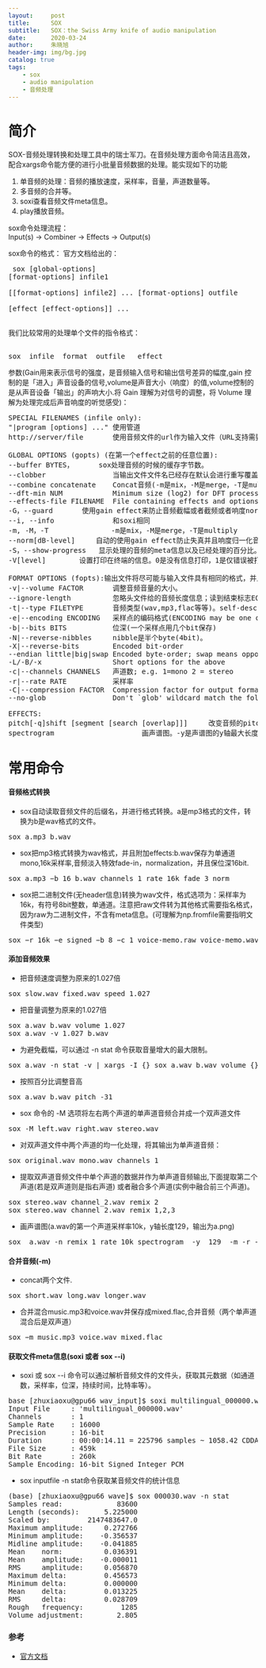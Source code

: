 ```yaml
---
layout:     post
title:      SOX
subtitle:   SOX：the Swiss Army knife of audio manipulation
date:       2020-03-24
author:     朱晓旭
header-img: img/bg.jpg
catalog: true
tags:
    - sox
    - audio manipulation
    - 音频处理  
---
```



# 简介

SOX-音频处理转换和处理工具中的瑞士军刀。在音频处理方面命令简洁且高效，配合xargs命令能方便的进行小批量音频数据的处理。能实现如下的功能   
1.  单音频的处理：音频的播放速度，采样率，音量，声道数量等。
2.  多音频的合并等。
3.  soxi查看音频文件meta信息。
4.  play播放音频。

sox命令处理流程：    
Input(s) -> Combiner -> Effects -> Output(s)

sox命令的格式：
官方文档给出的：<pre>
sox [global-options] [format-options] infile1                     
[[format-options] infile2] ... [format-options] outfile               
[effect [effect-options]] ...       
</pre>
我们比较常用的处理单个文件的指令格式：
<pre> 
sox  infile  format  outfile   effect
</pre>

参数(Gain用来表示信号的强度，是音频输入信号和输出信号差异的幅度,gain 控制的是「进入」声音设备的信号,volume是声音大小（响度）的值,volume控制的是从声音设备「输出」的声响大小.将 Gain 理解为对信号的调整，将 Volume 理解为处理完成后声音响度的听觉感受)：     
<pre>
SPECIAL FILENAMES (infile only):                       
"|program [options] ..." 使用管道             
http://server/file       使用音频文件的url作为输入文件（URL支持需要wget是可用的）             

GLOBAL OPTIONS (gopts) (在第一个effect之前的任意位置):            
--buffer BYTES， 	 sox处理音频的时候的缓存字节数。            
--clobber                当输出文件文件名已经存在默认会进行重写覆盖。            
--combine concatenate    Concat音频(-m是mix，-M是merge，-T是multiply)                
--dft-min NUM            Minimum size (log2) for DFT processing (default 10)              
--effects-file FILENAME  File containing effects and options             
-G，--guard		 使用gain effect来防止音频截幅或者截频或者响度norm时超过限制造成失真。例子sox −G infile −b 16 outfile rate 44100 dither −s              
--i, --info              和soxi相同                    
-m, -M，-T               -m是mix，-M是merge，-T是multiply                   
--norm[dB-level]	 自动的使用gain effect防止失真并且响度归一化音频。                               
-S，--show-progress	 显示处理的音频的meta信息以及已经处理的百分比。                  
-V[level]		 设置打印在终端的信息。0是没有信息打印，1是仅错误被打印，2警告也会被打印，3包括描述信息等都被打印，4所有信息都被打印            

FORMAT OPTIONS (fopts):输出文件将尽可能与输入文件具有相同的格式，并且不会被包括提供输出格式选项在内的各种方式所覆盖。                     
-v|--volume FACTOR       调整音频音量的大小。                              
--ignore-length          忽略头文件给的音频长度信息；读到结束标志EOF为止                        
-t|--type FILETYPE       音频类型(wav,mp3,flac等等)。self-describing格式（如 WAV、FLAC、MP3）的文件包含一个用于描述信号和编码属性的文件头，而raw或headless格式的音频则不包含这些信息。            
-e|--encoding ENCODING   采样点的编码格式(ENCODING may be one of signed-integer,unsigned-integer, floating-point, mu-law, a-law,ima-adpcm, ms-adpcm, gsm-full-rate)                 
-b|--bits BITS           位深(一个采样点用几个bit保存)                   
-N|--reverse-nibbles     nibble是半个byte(4bit)。                       
-X|--reverse-bits        Encoded bit-order                 
--endian little|big|swap Encoded byte-order; swap means opposite to default             
-L/-B/-x                 Short options for the above              
-c|--channels CHANNELS   声道数; e.g. 1=mono 2 = stereo           
-r|--rate RATE           采样率            
-C|--compression FACTOR  Compression factor for output format             
--no-glob                Don't `glob' wildcard match the following filename               

EFFECTS:                        
pitch[-q]shift [segment [search [overlap]]] 	改变音频的pitch音高。                 
spectrogram 					画声谱图。-y是声谱图的y轴最大长度，-m是灰度。比如 -y  129  -m -r            
</pre>




# 常用命令
#### 音频格式转换
- sox自动读取音频文件的后缀名，并进行格式转换。a是mp3格式的文件，转换为b是wav格式的文件。
<pre>
sox a.mp3 b.wav
</pre>

- sox把mp3格式转换为wav格式，并且附加effects:b.wav保存为单通道mono,16k采样率,音频淡入特效fade-in，normalization，并且保位深16bit.
<pre>
sox a.mp3 −b 16 b.wav channels 1 rate 16k fade 3 norm
</pre>

- sox把二进制文件(无header信息)转换为wav文件，格式选项为：采样率为16k，有符号8bit整数，单通道。注意把raw文件转为其他格式需要指名格式，因为raw为二进制文件，不含有meta信息。(可理解为np.fromfile需要指明文件类型)
<pre>
sox −r 16k −e signed −b 8 −c 1 voice-memo.raw voice-memo.wav
</pre>
#### 添加音频效果
- 把音频速度调整为原来的1.027倍
<pre>
sox slow.wav fixed.wav speed 1.027
</pre>

- 把音量调整为原来的1.027倍
<pre>
sox a.wav b.wav volume 1.027
sox a.wav -v 1.027 b.wav
</pre>
- 为避免截幅，可以通过 -n stat 命令获取音量增大的最大限制。
<pre>
sox a.wav -n stat -v | xargs -I {} sox a.wav b.wav volume {}
</pre>
- 按照百分比调整音高
<pre>
sox a.wav b.wav pitch -31
</pre>

-  sox 命令的 -M 选项将左右两个声道的单声道音频合并成一个双声道文件
<pre>
sox -M left.wav right.wav stereo.wav
</pre>

- 对双声道文件中两个声道的均一化处理，将其输出为单声道音频：
<pre>
sox original.wav mono.wav channels 1
</pre>

- 提取双声道音频文件中单个声道的数据并作为单声道音频输出,下面提取第二个声道(若是双声道则是指右声道) 或者融合多个声道(实例中融合前三个声道)。
<pre>
sox stereo.wav channel_2.wav remix 2
sox stereo.wav channel_2.wav remix 1,2,3
</pre>

- 画声谱图(a.wav的第一个声道采样率10k，y轴长度129，输出为a.png)
<pre>
sox  a.wav -n remix 1 rate 10k spectrogram  -y  129  -m -r -o  a.png
</pre>

#### 合并音频(-m)

- concat两个文件.
<pre>
sox short.wav long.wav longer.wav
</pre>

- 合并混合music.mp3和voice.wav并保存成mixed.flac,合并音频（两个单声道混合后是双声道）
<pre>
sox −m music.mp3 voice.wav mixed.flac
</pre>

#### 获取文件meta信息(soxi 或者 sox --i)
- soxi 或 sox --i 命令可以通过解析音频文件的文件头，获取其元数据（如通道数，采样率，位深，持续时间，比特率等）。
<pre>
base [zhuxiaoxu@gpu66 wav_input]$ soxi multilingual_000000.wav
Input File     : 'multilingual_000000.wav'
Channels       : 1
Sample Rate    : 16000
Precision      : 16-bit
Duration       : 00:00:14.11 = 225796 samples ~ 1058.42 CDDA sectors
File Size      : 459k
Bit Rate       : 260k
Sample Encoding: 16-bit Signed Integer PCM
</pre>

- sox inputfile -n stat命令获取某音频文件的统计信息
<pre>
(base) [zhuxiaoxu@gpu66 wave]$ sox 000030.wav -n stat 
Samples read:             83600
Length (seconds):      5.225000
Scaled by:         2147483647.0
Maximum amplitude:     0.272766
Minimum amplitude:    -0.356537
Midline amplitude:    -0.041885
Mean    norm:          0.036391
Mean    amplitude:    -0.000011
RMS     amplitude:     0.056870
Maximum delta:         0.456573
Minimum delta:         0.000000
Mean    delta:         0.013225
RMS     delta:         0.028709
Rough   frequency:         1285
Volume adjustment:        2.805
</pre>


### 参考

- [官方文档](http://sox.sourceforge.net/sox.html)






